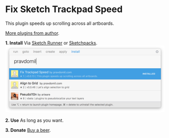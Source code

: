 # Fix Sketch Trackpad Speed
This plugin speeds up scrolling across all artboards.

[More plugins from author](https://pravdomil.com/#sketch).

**1. Install**
Via <a href="http://sketchrunner.com">Sketch Runner</a> or <a href="https://sketchpacks.com/pravdomil/FixSketchTrackpadSpeed">Sketchpacks</a>.
<img src="runner.png">

**2. Use**
As long as you want.

**3. Donate**
<a href="https://www.paypal.com/cgi-bin/webscr?cmd=_s-xclick&hosted_button_id=BCL2X3AFQBAP2&item_name=FixSketchTrackpadSpeed%20Beer">Buy a beer</a>.
